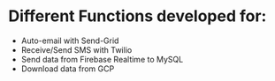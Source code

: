 # Different Functions developed for:
* Auto-email with Send-Grid
* Receive/Send SMS with Twilio
* Send data from Firebase Realtime to MySQL
* Download data from GCP
